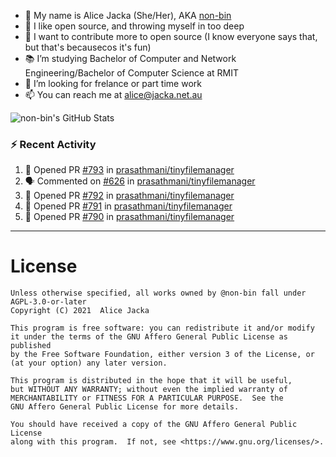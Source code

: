 - 👋 My name is Alice Jacka (She/Her), AKA [non-bin][website]
- 💞️ I like open source, and throwing myself in too deep
- 🌱 I want to contribute more to open source (I know everyone says that, but that's becausecos it's fun)
- 📚 I’m studying Bachelor of Computer and Network Engineering/Bachelor of Computer Science at RMIT
- 👀 I’m looking for frelance or part time work
- 📫 You can reach me at [alice@jacka.net.au][email]

<img alt="non-bin's GitHub Stats" src="https://github-readme-stats.vercel.app/api?username=non-bin&count_private=true&show_icons=true&theme=dark&hide_border=true" />

### :zap: Recent Activity

<!--START_SECTION:activity-->
1. 💪 Opened PR [#793](https://github.com/prasathmani/tinyfilemanager/pull/793) in [prasathmani/tinyfilemanager](https://github.com/prasathmani/tinyfilemanager)
2. 🗣 Commented on [#626](https://github.com/prasathmani/tinyfilemanager/issues/626) in [prasathmani/tinyfilemanager](https://github.com/prasathmani/tinyfilemanager)
3. 💪 Opened PR [#792](https://github.com/prasathmani/tinyfilemanager/pull/792) in [prasathmani/tinyfilemanager](https://github.com/prasathmani/tinyfilemanager)
4. 💪 Opened PR [#791](https://github.com/prasathmani/tinyfilemanager/pull/791) in [prasathmani/tinyfilemanager](https://github.com/prasathmani/tinyfilemanager)
5. 💪 Opened PR [#790](https://github.com/prasathmani/tinyfilemanager/pull/790) in [prasathmani/tinyfilemanager](https://github.com/prasathmani/tinyfilemanager)
<!--END_SECTION:activity-->

---

# License

    Unless otherwise specified, all works owned by @non-bin fall under AGPL-3.0-or-later
    Copyright (C) 2021  Alice Jacka

    This program is free software: you can redistribute it and/or modify
    it under the terms of the GNU Affero General Public License as published
    by the Free Software Foundation, either version 3 of the License, or
    (at your option) any later version.

    This program is distributed in the hope that it will be useful,
    but WITHOUT ANY WARRANTY; without even the implied warranty of
    MERCHANTABILITY or FITNESS FOR A PARTICULAR PURPOSE.  See the
    GNU Affero General Public License for more details.

    You should have received a copy of the GNU Affero General Public License
    along with this program.  If not, see <https://www.gnu.org/licenses/>.
    
[website]: https://hihello.me/p/71c781e8-9bce-4bbe-923f-bb847fcbbebd "HiHello Card"
[email]: mailto:alice@jacka.net.au "alice@jacka.net.au"

<!--
**jamesgeorge007/jamesgeorge007** is a ✨ _special_ ✨ repository because its `README.md` (this file) appears on your GitHub profile.

Here are some ideas to get you started:

- 🌱 I’m currently learning ...
- 👯 I’m looking to collaborate on ...
- 🤔 I’m looking for help with ...
- 💬 Ask me about ...
- 😄 Pronouns: ...
- ⚡ Fun fact: ...
-->
